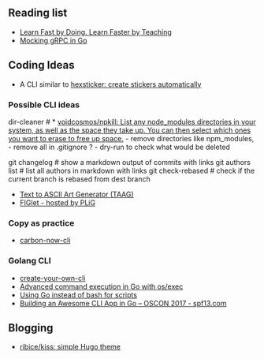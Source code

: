 
## Reading list

* [Learn Fast by Doing. Learn Faster by Teaching](https://medium.com/@_erikaybar/learn-fast-by-doing-learn-faster-by-teaching-5b669c71dc03)
* [Mocking gRPC in Go](https://rogchap.com/2019/06/25/mocking-grpc-in-go/)


## Coding Ideas

* A CLI similar to  [hexsticker: create stickers automatically](https://github.com/fridex/hexsticker)





### Possible CLI ideas

dir-cleaner  # * [voidcosmos/npkill: List any node_modules directories in your system, as well as the space they take up. You can then select which ones you want to erase to free up space.](https://github.com/voidcosmos/npkill)
	- remove directories like npm_modules, 
	- remove all in .gitignore ?
	- dry-run to check what would be deleted

git changelog    # show a markdown output of commits with links
git authors list  # list all authors in markdown with links
git check-rebased  <branch>  # check if the current branch is rebased from dest branch 



* [Text to ASCII Art Generator (TAAG)](http://patorjk.com/software/taag/#p=testall&f=Flower%20Power&t=Dracarys)
* [FIGlet - hosted by PLiG](http://www.figlet.org/fontdb.cgi)

### Copy as practice
* [carbon-now-cli](https://github.com/mixn/carbon-now-cli)


### Golang CLI

* [create-your-own-cli](https://itnext.io/how-to-create-your-own-cli-with-golang-3c50727ac608)
* [Advanced command execution in Go with os/exec](https://blog.kowalczyk.info/article/wOYk/advanced-command-execution-in-go-with-osexec.html)
* [Using Go instead of bash for scripts](https://presstige.io/p/Using-Go-instead-of-bash-for-scripts-6b51885c1f6940aeb40476000d0eb0fc)
* [Building an Awesome CLI App in Go – OSCON 2017 - spf13.com](https://spf13.com/presentation/building-an-awesome-cli-app-in-go-oscon/)


## Blogging 

* [ribice/kiss: simple Hugo theme](https://github.com/ribice/kiss)




<!--stackedit_data:
eyJoaXN0b3J5IjpbLTExMjEwODE5MTgsMTY3NDQ3NDA4MywxMj
YyMTA4NzUwLC0xNjI5MTUyNjcyLC0xMDQyMTA2ODU2LC0xNDc3
OTg1OTM1LC01Nzg1OTMxMzcsLTE1NDI2NDg3NDQsMTcwMjkxMj
Q3MV19
-->